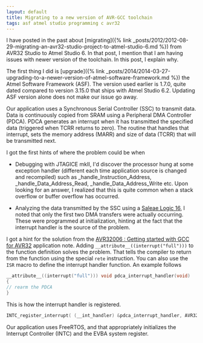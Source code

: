 ```yaml
---
layout: default
title: Migrating to a new version of AVR-GCC toolchain
tags: asf atmel studio programming c avr32
---
```


I have posted in the past about [migrating]({% link _posts/2012/2012-08-29-migrating-an-avr32-studio-project-to-atmel-studio-6.md %}) from AVR32 Studio to Atmel Studio 6. In that post, I mention that I am having issues with newer version of the toolchain. In this post, I explain why.

The first thing I did is [upgrade]({% link _posts/2014/2014-03-27-upgrading-to-a-newer-version-of-atmel-software-framework.md %}) the Atmel Software Framework (ASF). The version used earlier is 1.7.0, quite dated compared to version 3.15.0 that ships with Atmel Studio 6.2\. Updating ASF version alone does not make our issue go away.

Our application uses a Synchronous Serial Controller (SSC) to transmit data. Data is continuously copied from SRAM using a Peripheral DMA Controller (PDCA). PDCA generates an interrupt when it has transmitted the specified data (triggered when TCRR returns to zero). The routine that handles that interrupt, sets the memory address (MARR) and size of data (TCRR) that will be transmitted next.

I got the first hints of where the problem could be when

* Debugging with JTAGICE mkII, I'd discover the processor hung at some exception handler (different each time application source is changed and recompiled) such as _handle_Instruction_Address, _handle_Data_Address_Read, _handle_Data_Address_Write etc. Upon looking for an answer, I realized that this is quite common when a stack overflow or buffer overflow has occurred.

* Analyzing the data transmitted by the SSC using a [Saleae Logic 16](https://www.saleae.com/logic16), I noted that only the first two DMA transfers were actually occurring. These were programmed at initialization, hinting at the fact that the interrupt handler is the source of the problem.

I got a hint for the solution from the [AVR32006 : Getting started with GCC for AVR32](http://www.microchip.com/wwwappnotes/appnotes.aspx?appnote=en591128) application note. Adding `__attribute__((interrupt("full")))` to the function definition solves the problem. That tells the compiler to return from the function using the special `rete` instruction. You can also use the `ISR` macro to define the interrupt handler function. An example follows

```c
__attribute__((interrupt("full"))) void pdca_interrupt_handler(void)
{
// rearm the PDCA
}
```

This is how the interrupt handler is registered.

```c
INTC_register_interrupt( (__int_handler) &pdca_interrupt_handler, AVR32_PDCA_IRQ_1, AVR32_INTC_INT0);
```

Our application uses FreeRTOS, and that appropriately initializes the Interrupt Controller (INTC) and the EVBA system register.
